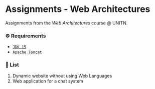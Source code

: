 # Assignments - Web Architectures

Assignments from the *Web Architectures* course @ UNITN.

### ⚙️ Requirements
- [`JDK 15`](https://www.oracle.com/java/technologies/javase/jdk15-archive-downloads.html)
- [`Apache Tomcat`](http://tomcat.apache.org/)

### 📝 List
1. Dynamic website without using Web Languages
2. Web application for a chat system